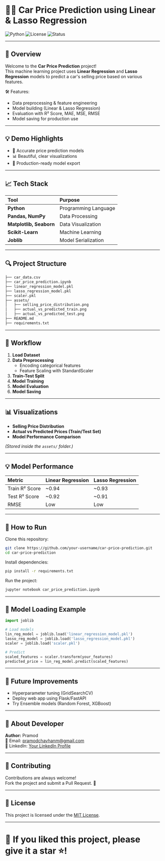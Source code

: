 # 🚗✨ Car Price Prediction using Linear & Lasso Regression

![Python](https://img.shields.io/badge/Python-3.10-blue.svg) ![License](https://img.shields.io/badge/License-MIT-green.svg) ![Status](https://img.shields.io/badge/Status-Completed-brightgreen.svg)

---

## 📌 Overview

Welcome to the **Car Price Prediction** project!  
This machine learning project uses **Linear Regression** and **Lasso Regression** models to predict a car's selling price based on various features.

🛠️ Features:
- Data preprocessing & feature engineering
- Model building (Linear & Lasso Regression)
- Evaluation with R² Score, MAE, MSE, RMSE
- Model saving for production use

---

## 💡 Demo Highlights

- 🌟 Accurate price prediction models
- 📊 Beautiful, clear visualizations
- 📃 Production-ready model export

---

## 📈 Tech Stack

| Tool | Purpose |
| :--- | :------ |
| **Python** | Programming Language |
| **Pandas, NumPy** | Data Processing |
| **Matplotlib, Seaborn** | Data Visualization |
| **Scikit-Learn** | Machine Learning |
| **Joblib** | Model Serialization |

---

## 🔍 Project Structure

```bash
├── car_data.csv
├── car_price_prediction.ipynb
├── linear_regression_model.pkl
├── lasso_regression_model.pkl
├── scaler.pkl
├── assets/
│   ├── selling_price_distribution.png
│   ├── actual_vs_predicted_train.png
│   ├── actual_vs_predicted_test.png
├── README.md
├── requirements.txt
```

---

## 📅 Workflow

1. **Load Dataset**
2. **Data Preprocessing**
   - Encoding categorical features
   - Feature Scaling with StandardScaler
3. **Train-Test Split**
4. **Model Training**
5. **Model Evaluation**
6. **Model Saving**

---

## 📊 Visualizations

- **Selling Price Distribution**
- **Actual vs Predicted Prices (Train/Test Set)**
- **Model Performance Comparison**

*(Stored inside the `assets/` folder.)*

---

## 💡 Model Performance

| Metric | Linear Regression | Lasso Regression |
| :----- | :---------------- | :--------------- |
| Train R² Score | ~0.94 | ~0.93 |
| Test R² Score | ~0.92 | ~0.91 |
| RMSE | Low | Low |

---

## 🚀 How to Run

Clone this repository:

```bash
git clone https://github.com/your-username/car-price-prediction.git
cd car-price-prediction
```

Install dependencies:

```bash
pip install -r requirements.txt
```

Run the project:

```bash
jupyter notebook car_price_prediction.ipynb
```

---

## 📁 Model Loading Example

```python
import joblib

# Load models
lin_reg_model = joblib.load('linear_regression_model.pkl')
lasso_reg_model = joblib.load('lasso_regression_model.pkl')
scaler = joblib.load('scaler.pkl')

# Predict
scaled_features = scaler.transform(your_features)
predicted_price = lin_reg_model.predict(scaled_features)
```

---

## 🔬 Future Improvements

- Hyperparameter tuning (GridSearchCV)
- Deploy web app using Flask/FastAPI
- Try Ensemble models (Random Forest, XGBoost)

---

## 👤 About Developer

**Author:** Pramod  
📧 Email: pramodchavhanm@gmail.com  
🔗 LinkedIn: [Your LinkedIn Profile](www.linkedin.com/in/pramodchavhan)

---

## 🌟 Contributing

Contributions are always welcome!  
Fork the project and submit a Pull Request. 🚀

---

## 📄 License

This project is licensed under the [MIT License](LICENSE).

---

# 📢 If you liked this project, please give it a star ⭐!

